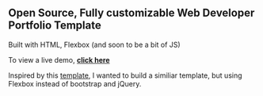## Open Source, Fully customizable Web Developer Portfolio Template
Built with HTML, Flexbox (and soon to be a bit of JS)

To view a live demo, **[click here](https://bmorelli25.github.com/portfolio-template)**

Inspired by this [template](https://github.com/RyanFitzgerald/devportfolio-template), I wanted to build a similiar template, but using Flexbox instead of bootstrap and jQuery.

